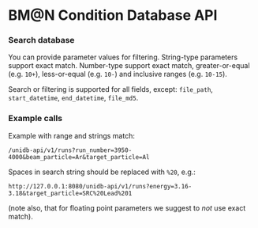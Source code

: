 # BM@N Condition Database API

### Search database

You can provide parameter values for filtering. 
String-type parameters support exact match. 
Number-type support exact match, greater-or-equal (e.g. `10+`), less-or-equal (e.g. `10-`) 
and inclusive ranges (e.g. `10-15`). 

Search or filtering is supported for all fields, except: `file_path`, `start_datetime`, `end_datetime`, `file_md5`.

### Example calls

Example with range and strings match:
```
/unidb-api/v1/runs?run_number=3950-4000&beam_particle=Ar&target_particle=Al
```

Spaces in search string should be replaced with `%20`, e.g.:
```
http://127.0.0.1:8080/unidb-api/v1/runs?energy=3.16-3.18&target_particle=SRC%20Lead%201
```
(note also, that for floating point parameters we suggest to *not* use exact match).

